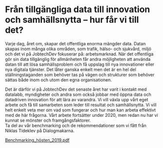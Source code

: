# Från tillgängliga data till innovation och samhällsnytta – hur får vi till det? #  

Varje dag, året om, skapar det offentliga enorma mängder data. Datan skapas inom många olika områden, som trafik, hälso- och sjukvård, miljö och det vi på JobtechDev fokuserar på: arbetsmarknad. När det offentliga gör sin data tillgänglig för allmänheten får andra möjligheten att använda datan till att lösa samhällsproblem och få uppslag till nya innovationer eller nya digitala tjänster. Det låter ganska enkelt men det är en hel del ställningstaganden som behöver tas på vägen och strukturer som behöver sättas både inom och utom den egna organisationen.   
 
Det är därför vi på JobtechDev det senaste året har varit i kontakt med datalabb, myndigheter och andra som också jobbar med öppna data och datadriven innovation för att lära av varandra. Vi vill växla upp vårt eget arbete och få till samarbeten som leder till resultat och samhällsnytta. Vi vill helt enkelt veta mer om vad som fungerar och hur man kan arbeta effektivt med de här frågorna. Vårt arbete fortsätter under 2020, men redan nu har vi kunnat se mönster och framgångsfaktorer.  
Ta del av vår benchmarking och de rekommendationer som vi fått från Niklas Tideklev på Dialogmakarna.   



[Benchmarking_hösten_2019.pdf](uploads/8c61c47488d012bd9d320415380fca99/Benchmarking_hösten_2019.pdf)

